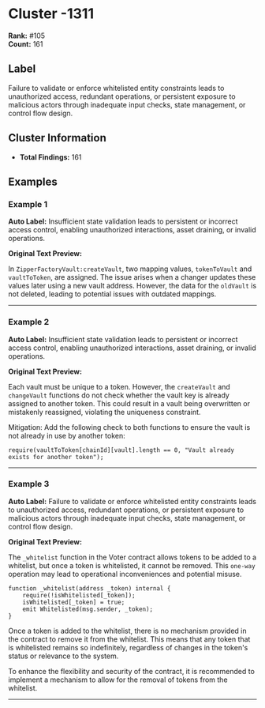 # Cluster -1311

**Rank:** #105  
**Count:** 161  

## Label
Failure to validate or enforce whitelisted entity constraints leads to unauthorized access, redundant operations, or persistent exposure to malicious actors through inadequate input checks, state management, or control flow design.

## Cluster Information
- **Total Findings:** 161

## Examples

### Example 1

**Auto Label:** Insufficient state validation leads to persistent or incorrect access control, enabling unauthorized interactions, asset draining, or invalid operations.  

**Original Text Preview:**

In `ZipperFactoryVault:createVault`, two mapping values, `tokenToVault` and `vaultToToken`, are assigned. The issue arises when a changer updates these values later using a new vault address. However, the data for the `oldVault` is not deleted, leading to potential issues with outdated mappings.

---
### Example 2

**Auto Label:** Insufficient state validation leads to persistent or incorrect access control, enabling unauthorized interactions, asset draining, or invalid operations.  

**Original Text Preview:**

Each vault must be unique to a token. However, the `createVault` and `changeVault` functions do not check whether the vault key is already assigned to another token. This could result in a vault being overwritten or mistakenly reassigned, violating the uniqueness constraint.

Mitigation:
Add the following check to both functions to ensure the vault is not already in use by another token:

```solidity
require(vaultToToken[chainId][vault].length == 0, "Vault already exists for another token");
```

---
### Example 3

**Auto Label:** Failure to validate or enforce whitelisted entity constraints leads to unauthorized access, redundant operations, or persistent exposure to malicious actors through inadequate input checks, state management, or control flow design.  

**Original Text Preview:**

The `_whitelist` function in the Voter contract allows tokens to be added to a whitelist, but once a token is whitelisted, it cannot be removed. This `one-way` operation may lead to operational inconveniences and potential misuse.

```solidity
function _whitelist(address _token) internal {
    require(!isWhitelisted[_token]);
    isWhitelisted[_token] = true;
    emit Whitelisted(msg.sender, _token);
}
```

Once a token is added to the whitelist, there is no mechanism provided in the contract to remove it from the whitelist. This means that any token that is whitelisted remains so indefinitely, regardless of changes in the token's status or relevance to the system.

To enhance the flexibility and security of the contract, it is recommended to implement a mechanism to allow for the removal of tokens from the whitelist.

---

